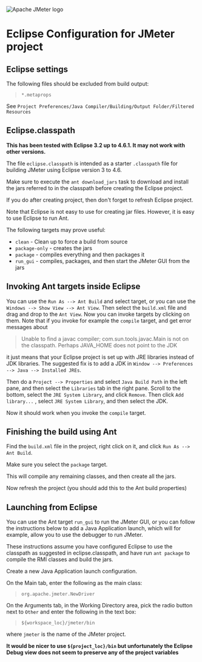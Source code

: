 ![Apache JMeter logo](https://jmeter.apache.org/images/logo.svg)
# Eclipse Configuration for JMeter project

## Eclipse settings

The following files should be excluded from build output:

> `*.metaprops`

See `Project Preferences/Java Compiler/Building/Output Folder/Filtered Resources`


## Eclipse.classpath

**This has been tested with Eclipse 3.2 up to 4.6.1. It may not work with other versions.**

The file `eclipse.classpath` is intended as a starter `.classpath` file
for building JMeter using Eclipse version 3 to 4.6.

Make sure to execute the `ant download_jars` task to download and install the jars referred
to in the classpath before creating the Eclipse project.

If you do after creating project, then don't forget to refresh Eclipse project.

Note that Eclipse is not easy to use for creating jar files.
However, it is easy to use Eclipse to run Ant.

The following targets may prove useful:

  - `clean` - Clean up to force a build from source
  - `package-only` - creates the jars
  - `package` - compiles everything and then packages it
  - `run_gui` - compiles, packages, and then start the JMeter GUI from the jars

## Invoking Ant targets inside Eclipse

You can use the `Run As --> Ant Build` and select target, or you can use
the `Windows --> Show View --> Ant View`. Then select the `build.xml` file and
drag and drop to the `Ant View`.
Now you can invoke targets by clicking on them.
Note that if you invoke for example the `compile` target, and get error
messages about


> Unable to find a javac compiler;
  com.sun.tools.javac.Main is not on the classpath.
  Perhaps JAVA_HOME does not point to the JDK


it just means that your Eclipse project is set up with JRE libraries instead of JDK libraries.
The suggested fix is to add a JDK in `Window --> Preferences --> Java --> Installed JREs`.

Then do a `Project --> Properties` and select `Java Build Path` in the left pane, and then
select the `Libraries` tab in the right pane. Scroll to the bottom, select the `JRE System Library`,
and click `Remove`. Then click `Add library...` , select `JRE System Library`, and then select
the JDK.

Now it should work when you invoke the `compile` target.


## Finishing the build using Ant

Find the `build.xml` file in the project,
right click on it, and click `Run As --> Ant Build`.

Make sure you select the `package` target.

This will compile any remaining classes,
and then create all the jars.

Now refresh the project (you should add this to the Ant build properties)

## Launching from Eclipse

You can use the Ant target `run_gui` to run the JMeter GUI, or you can follow the instructions
below to add a Java Application launch, which will for example, allow you to use the debugger to
run JMeter.

These instructions assume you have configured Eclipse to use the classpath
as suggested in eclipse.classpath, and have run `ant package` to compile
the RMI classes and build the jars.

Create a new Java Application launch configuration.

On the Main tab, enter the following as the main class:

> `org.apache.jmeter.NewDriver`

On the Arguments tab, in the Working Directory area, pick the radio
button next to `Other` and enter the following in the text box:

> `${workspace_loc}/jmeter/bin`

 where `jmeter` is the name of the JMeter project.

 **It would be nicer to use `${project_loc}/bin` but unfortunately the Eclipse Debug view does not seem to preserve any of the project variables**

